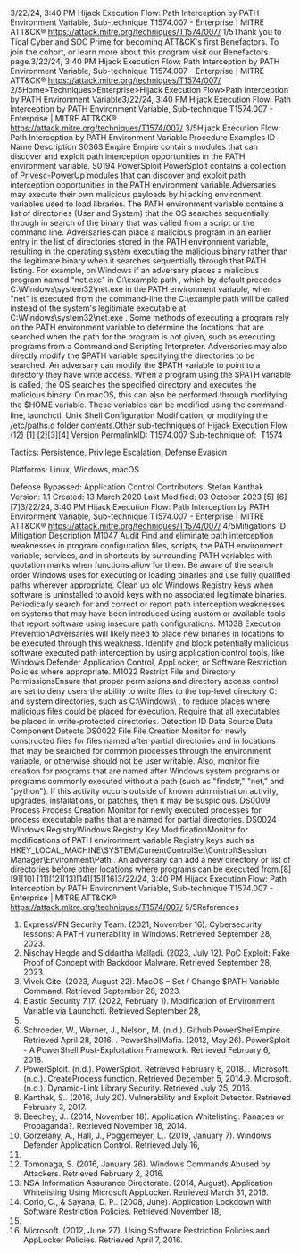 3/22/24, 3:40 PM Hijack Execution Flow: Path Interception by PATH Environment Variable, Sub-technique T1574.007 - Enterprise | MITRE ATT&CK®
https://attack.mitre.org/techniques/T1574/007/ 1/5Thank you to Tidal Cyber and SOC Prime for becoming ATT&CK's ﬁrst Benefactors. To join the cohort, or learn more about this program visit our
Benefactors page.3/22/24, 3:40 PM Hijack Execution Flow: Path Interception by PATH Environment Variable, Sub-technique T1574.007 - Enterprise | MITRE ATT&CK®
https://attack.mitre.org/techniques/T1574/007/ 2/5Home>Techniques>Enterprise>Hijack Execution Flow>Path Interception by PATH Environment Variable3/22/24, 3:40 PM Hijack Execution Flow: Path Interception by PATH Environment Variable, Sub-technique T1574.007 - Enterprise | MITRE ATT&CK®
https://attack.mitre.org/techniques/T1574/007/ 3/5Hijack Execution Flow: Path Interception by PATH
Environment Variable
Procedure Examples
ID Name Description
S0363 Empire Empire contains modules that can discover and exploit path interception opportunities in the PATH
environment variable.
S0194 PowerSploit PowerSploit contains a collection of Privesc-PowerUp modules that can discover and exploit path interception
opportunities in the PATH environment variable.Adversaries may execute their own malicious payloads by hijacking environment variables used to load libraries. The PATH environment
variable contains a list of directories (User and System) that the OS searches sequentially through in search of the binary that was called
from a script or the command line.
Adversaries can place a malicious program in an earlier entry in the list of directories stored in the PATH environment variable, resulting in
the operating system executing the malicious binary rather than the legitimate binary when it searches sequentially through that PATH
listing.
For example, on Windows if an adversary places a malicious program named "net.exe" in C:\example path , which by default precedes
C:\Windows\system32\net.exe in the PATH environment variable, when "net" is executed from the command-line the C:\example path
will be called instead of the system's legitimate executable at C:\Windows\system32\net.exe . Some methods of executing a program rely
on the PATH environment variable to determine the locations that are searched when the path for the program is not given, such as
executing programs from a Command and Scripting Interpreter.
Adversaries may also directly modify the $PATH variable specifying the directories to be searched. An adversary can modify the $PATH
variable to point to a directory they have write access. When a program using the $PATH variable is called, the OS searches the speciﬁed
directory and executes the malicious binary. On macOS, this can also be performed through modifying the $HOME variable. These variables
can be modiﬁed using the command-line, launchctl, Unix Shell Conﬁguration Modiﬁcation, or modifying the /etc/paths.d folder contents.Other sub-techniques of Hijack Execution Flow (12)
[1]
[2][3][4]
Version PermalinkID: T1574.007
Sub-technique of:  T1574

Tactics: Persistence, Privilege Escalation, Defense Evasion

Platforms: Linux, Windows, macOS

Defense Bypassed: Application Control
Contributors: Stefan Kanthak
Version: 1.1
Created: 13 March 2020
Last Modiﬁed: 03 October 2023
[5]
[6][7]3/22/24, 3:40 PM Hijack Execution Flow: Path Interception by PATH Environment Variable, Sub-technique T1574.007 - Enterprise | MITRE ATT&CK®
https://attack.mitre.org/techniques/T1574/007/ 4/5Mitigations
ID Mitigation Description
M1047 Audit Find and eliminate path interception weaknesses in program conﬁguration ﬁles, scripts, the PATH
environment variable, services, and in shortcuts by surrounding PATH variables with quotation marks
when functions allow for them. Be aware of the search order Windows uses for executing or loading
binaries and use fully qualiﬁed paths wherever appropriate.
Clean up old Windows Registry keys when software is uninstalled to avoid keys with no associated
legitimate binaries. Periodically search for and correct or report path interception weaknesses on
systems that may have been introduced using custom or available tools that report software using
insecure path conﬁgurations.
M1038 Execution
PreventionAdversaries will likely need to place new binaries in locations to be executed through this weakness.
Identify and block potentially malicious software executed path interception by using application
control tools, like Windows Defender Application Control, AppLocker, or Software Restriction Policies
where appropriate.
M1022 Restrict File and
Directory
PermissionsEnsure that proper permissions and directory access control are set to deny users the ability to write
ﬁles to the top-level directory C: and system directories, such as C:\Windows\ , to reduce places where
malicious ﬁles could be placed for execution. Require that all executables be placed in write-protected
directories.
Detection
ID Data Source Data Component Detects
DS0022 File File Creation Monitor for newly constructed ﬁles for ﬁles named after partial directories and in
locations that may be searched for common processes through the environment
variable, or otherwise should not be user writable. Also, monitor ﬁle creation for
programs that are named after Windows system programs or programs commonly
executed without a path (such as "ﬁndstr," "net," and "python"). If this activity occurs
outside of known administration activity, upgrades, installations, or patches, then it
may be suspicious.
DS0009 Process Process Creation Monitor for newly executed processes for process executable paths that are named
for partial directories.
DS0024 Windows RegistryWindows
Registry Key
ModiﬁcationMonitor for modiﬁcations of PATH environment variable Registry keys such as
HKEY\_LOCAL\_MACHINE\SYSTEM\CurrentControlSet\Control\Session
Manager\Environment\Path . An adversary can add a new directory or list of
directories before other locations where programs can be executed from.[8][9][10]
[11][12][13][14][15][16]3/22/24, 3:40 PM Hijack Execution Flow: Path Interception by PATH Environment Variable, Sub-technique T1574.007 - Enterprise | MITRE ATT&CK®
https://attack.mitre.org/techniques/T1574/007/ 5/5References
1. ExpressVPN Security Team. (2021, November 16).
Cybersecurity lessons: A PATH vulnerability in Windows.
Retrieved September 28, 2023.
2. Nischay Hegde and Siddartha Malladi. (2023, July 12). PoC
Exploit: Fake Proof of Concept with Backdoor Malware.
Retrieved September 28, 2023.
3. Vivek Gite. (2023, August 22). MacOS – Set / Change $PATH
Variable Command. Retrieved September 28, 2023.
4. Elastic Security 7.17. (2022, February 1). Modiﬁcation of
Environment Variable via Launchctl. Retrieved September 28,
2023.
5. Schroeder, W., Warner, J., Nelson, M. (n.d.). Github
PowerShellEmpire. Retrieved April 28, 2016.
. PowerShellMaﬁa. (2012, May 26). PowerSploit - A PowerShell
Post-Exploitation Framework. Retrieved February 6, 2018.
7. PowerSploit. (n.d.). PowerSploit. Retrieved February 6, 2018.
. Microsoft. (n.d.). CreateProcess function. Retrieved December
5, 2014.9. Microsoft. (n.d.). Dynamic-Link Library Security. Retrieved July
25, 2016.
10. Kanthak, S.. (2016, July 20). Vulnerability and Exploit Detector.
Retrieved February 3, 2017.
11. Beechey, J.. (2014, November 18). Application Whitelisting:
Panacea or Propaganda?. Retrieved November 18, 2014.
12. Gorzelany, A., Hall, J., Poggemeyer, L.. (2019, January 7).
Windows Defender Application Control. Retrieved July 16,
2019.
13. Tomonaga, S. (2016, January 26). Windows Commands
Abused by Attackers. Retrieved February 2, 2016.
14. NSA Information Assurance Directorate. (2014, August).
Application Whitelisting Using Microsoft AppLocker. Retrieved
March 31, 2016.
15. Corio, C., & Sayana, D. P.. (2008, June). Application Lockdown
with Software Restriction Policies. Retrieved November 18,
2014.
1. Microsoft. (2012, June 27). Using Software Restriction
Policies and AppLocker Policies. Retrieved April 7, 2016.